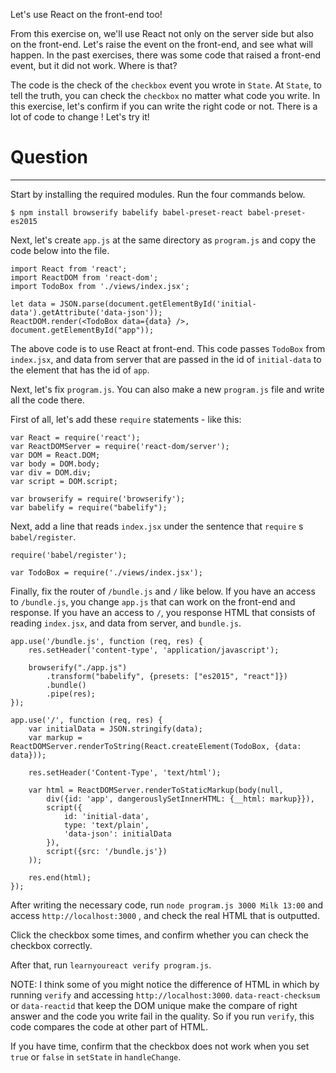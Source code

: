 Let's use React on the front-end too!

From this exercise on, we'll use React not only on the server side but also on the front-end.
Let's raise the event on the front-end, and see what will happen.
In the past exercises, there was some code that raised a front-end event, but it did not work. Where is that?

The code is the check of the `checkbox` event you wrote in `State`.
At `State`, to tell the truth, you can check the `checkbox` no matter what code you write.
In this exercise, let's confirm if you can write the right code or not.
There is a lot of code to change !
Let's try it!

# Question
---

Start by installing the required modules. Run the four commands below.

```
$ npm install browserify babelify babel-preset-react babel-preset-es2015
```

Next, let's create `app.js` at the same directory as `program.js` and copy the code below into the file.

```
import React from 'react';
import ReactDOM from 'react-dom';
import TodoBox from './views/index.jsx';

let data = JSON.parse(document.getElementById('initial-data').getAttribute('data-json'));
ReactDOM.render(<TodoBox data={data} />, document.getElementById("app"));
```

The above code is to use React at front-end. This code passes `TodoBox`  from `index.jsx`, and data from server that are passed in the id of `initial-data` to the element that has the id of `app`.

Next, let's fix `program.js`.
You can also make a new `program.js` file and write all the code there.

First of all, let's add these `require` statements - like this:

```
var React = require('react');
var ReactDOMServer = require('react-dom/server');
var DOM = React.DOM;
var body = DOM.body;
var div = DOM.div;
var script = DOM.script;

var browserify = require('browserify');
var babelify = require("babelify");
```

Next, add a line that reads `index.jsx` under the sentence that `require` s `babel/register`.

```
require('babel/register');

var TodoBox = require('./views/index.jsx');
```

Finally, fix the router of `/bundle.js` and `/` like below.
If you have an access to `/bundle.js`, you change `app.js` that can work on the front-end and response.
If you have an access to `/`, you response HTML that consists of reading `index.jsx`, and data from server, and `bundle.js`.

```
app.use('/bundle.js', function (req, res) {
    res.setHeader('content-type', 'application/javascript');

    browserify("./app.js")
        .transform("babelify", {presets: ["es2015", "react"]})
        .bundle()
        .pipe(res);
});

app.use('/', function (req, res) {
    var initialData = JSON.stringify(data);
    var markup = ReactDOMServer.renderToString(React.createElement(TodoBox, {data: data}));

    res.setHeader('Content-Type', 'text/html');

    var html = ReactDOMServer.renderToStaticMarkup(body(null,
        div({id: 'app', dangerouslySetInnerHTML: {__html: markup}}),
        script({
            id: 'initial-data',
            type: 'text/plain',
            'data-json': initialData
        }),
        script({src: '/bundle.js'})
    ));

    res.end(html);
});
```

After writing the necessary code, run `node program.js 3000 Milk 13:00` and access `http://localhost:3000` , and check the real HTML that is outputted.

Click the checkbox some times, and confirm whether you can check the checkbox correctly.

After that, run `learnyoureact verify program.js`.

NOTE: I think some of you might notice  the difference of HTML in which by running `verify` and accessing `http://localhost:3000`.
`data-react-checksum` or  `data-reactid` that keep the DOM unique make the compare of right answer and the code you write fail in the quality.
So if you run `verify`, this code compares the code at other part of HTML.

If you have time, confirm that the checkbox does not work when you set `true` or `false` in `setState` in `handleChange`.
